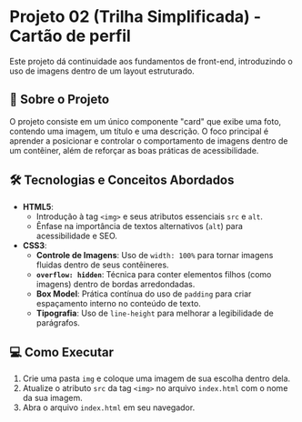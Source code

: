 # Projeto 02 (Trilha Simplificada) - Cartão de perfil
 
Este projeto dá continuidade aos fundamentos de front-end, introduzindo o uso de imagens dentro de um layout estruturado.
 
## 🚀 Sobre o Projeto
 
O projeto consiste em um único componente "card" que exibe uma foto, contendo uma imagem, um título e uma descrição. O foco principal é aprender a posicionar e controlar o comportamento de imagens dentro de um contêiner, além de reforçar as boas práticas de acessibilidade.
 
## 🛠️ Tecnologias e Conceitos Abordados
 
- **HTML5**:
  - Introdução à tag `<img>` e seus atributos essenciais `src` e `alt`.
  - Ênfase na importância de textos alternativos (`alt`) para acessibilidade e SEO.
- **CSS3**:
  - **Controle de Imagens**: Uso de `width: 100%` para tornar imagens fluidas dentro de seus contêineres.
  - **`overflow: hidden`**: Técnica para conter elementos filhos (como imagens) dentro de bordas arredondadas.
  - **Box Model**: Prática contínua do uso de `padding` para criar espaçamento interno no conteúdo de texto.
  - **Tipografia**: Uso de `line-height` para melhorar a legibilidade de parágrafos.
 
## 💻 Como Executar
 
1. Crie uma pasta `img` e coloque uma imagem de sua escolha dentro dela.
2. Atualize o atributo `src` da tag `<img>` no arquivo `index.html` com o nome da sua imagem.
3. Abra o arquivo `index.html` em seu navegador.
